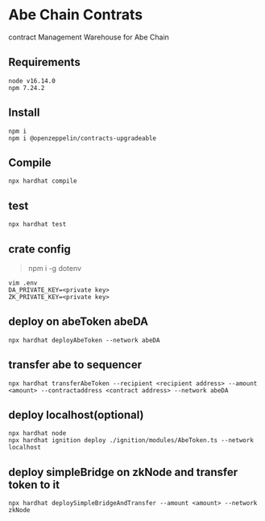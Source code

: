 # Abe Chain Contrats
contract Management Warehouse for Abe Chain

## Requirements
```shell
node v16.14.0
npm 7.24.2
```

## Install
```shell
npm i
npm i @openzeppelin/contracts-upgradeable
```

## Compile
```shell
npx hardhat compile
```

## test
```shell
npx hardhat test
```

## crate config
> npm i -g dotenv
```shell
vim .env
DA_PRIVATE_KEY=<private key>
ZK_PRIVATE_KEY=<private key>
```

## deploy on abeToken abeDA 
```shell
npx hardhat deployAbeToken --network abeDA 
```

## transfer abe to sequencer
```shell
npx hardhat transferAbeToken --recipient <recipient address> --amount <amount> --contractaddress <contract address> --network abeDA
```

## deploy localhost(optional)
```shell
npx hardhat node
npx hardhat ignition deploy ./ignition/modules/AbeToken.ts --network localhost
```


## deploy simpleBridge on zkNode and transfer token to it
```shell
npx hardhat deploySimpleBridgeAndTransfer --amount <amount> --network zkNode
```